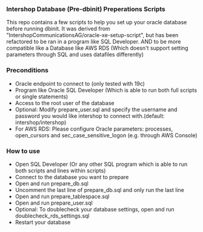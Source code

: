 ### Intershop Database (Pre-dbinit) Preperations Scripts
This repo contains a few scripts to help you set up your oracle database before running dbinit.
It was derived from "IntershopCommunicationsAG/oracle-xe-setup-script", but has been refactored to be ran in a program like SQL Developer.
AND to be more compatible like a Database like AWS RDS (Which doesn't support setting parameters through SQL and uses datafiles differently)

### Preconditions
* Oracle endpoint to connect to (only tested with 19c)
* Program like Oracle SQL Developer (Which is able to run both full scripts or single statements)
* Access to the root user of the database
* Optional: Modify prepare_user.sql and specify the username and password you would like intershop to connect with.(default: intershop/intershop)
* For AWS RDS: Please configure Oracle parameters: processes, open_cursors and sec_case_sensitive_logon (e.g. through AWS Console)

### How to use
- Open SQL Developer (Or any other SQL program which is able to run both scripts and lines within scripts)
- Connect to the database you want to prepare
- Open and run prepare_db.sql
- Uncomment the last line of prepare_db.sql and only run the last line
- Open and run prepare_tablespace.sql
- Open and run prepare_user.sql
- Optional: To doublecheck your database settings, open and run doublecheck_rds_settings.sql
- Restart your database